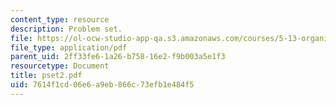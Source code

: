 ```yaml
---
content_type: resource
description: Problem set.
file: https://ol-ocw-studio-app-qa.s3.amazonaws.com/courses/5-13-organic-chemistry-ii-fall-2006/7614f1cd06e6a9eb866c73efb1e484f5_pset2.pdf
file_type: application/pdf
parent_uid: 2ff33fe6-1a26-b758-16e2-f9b003a5e1f3
resourcetype: Document
title: pset2.pdf
uid: 7614f1cd-06e6-a9eb-866c-73efb1e484f5
---
```

